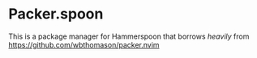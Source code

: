 # Packer.spoon

This is a package manager for Hammerspoon that borrows _heavily_ from https://github.com/wbthomason/packer.nvim
